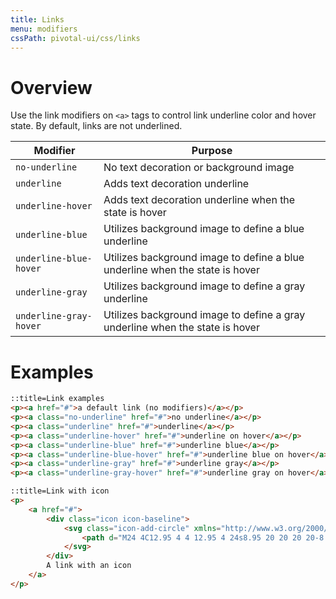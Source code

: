 ```yaml
---
title: Links
menu: modifiers
cssPath: pivotal-ui/css/links
---
```


# Overview

Use the link modifiers on `<a>` tags to control link underline color and hover state. By default, links are not underlined.

Modifier | Purpose
-------- | -------
`no-underline`         | No text decoration or background image
`underline`            | Adds text decoration underline
`underline-hover`      | Adds text decoration underline when the state is hover
`underline-blue`       | Utilizes background image to define a blue underline
`underline-blue-hover` | Utilizes background image to define a blue underline when the state is hover
`underline-gray`       | Utilizes background image to define a gray underline
`underline-gray-hover` | Utilizes background image to define a gray underline when the state is hover

# Examples

```html
::title=Link examples
<p><a href="#">a default link (no modifiers)</a></p>
<p><a class="no-underline" href="#">no underline</a></p>
<p><a class="underline" href="#">underline</a></p>
<p><a class="underline-hover" href="#">underline on hover</a></p>
<p><a class="underline-blue" href="#">underline blue</a></p>
<p><a class="underline-blue-hover" href="#">underline blue on hover</a></p>
<p><a class="underline-gray" href="#">underline gray</a></p>
<p><a class="underline-gray-hover" href="#">underline gray on hover</a></p>
```

```html
::title=Link with icon
<p>
    <a href="#">
        <div class="icon icon-baseline">
            <svg class="icon-add-circle" xmlns="http://www.w3.org/2000/svg" width="48" height="48" viewBox="0 0 48 48">
                <path d="M24 4C12.95 4 4 12.95 4 24s8.95 20 20 20 20-8.95 20-20S35.05 4 24 4zm10 22h-8v8h-4v-8h-8v-4h8v-8h4v8h8v4z"></path>
            </svg>
        </div>
        A link with an icon
    </a>
</p>
```